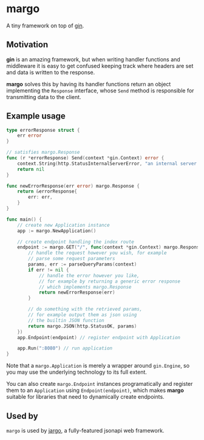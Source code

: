 # margo
A tiny framework on top of [gin](https://github.com/gin-gonic/gin).

## Motivation
**gin** is an amazing framework, but when writing handler functions and middleware it is easy to get confused
keeping track where headers are set and data is written to the response.

**margo** solves this by having its handler functions return an object implementing the `Response` interface, 
whose `Send` method is responsible for transmitting data to the client.

## Example usage
```go
type errorResponse struct {
    err error
}

// satisfies margo.Response
func (r *errorResponse) Send(context *gin.Context) error {
    context.String(http.StatusInternalServerError, "an internal server error occurred: %s", r.err.Error())
    return nil
}

func newErrorResponse(err error) margo.Response {
    return &errorResponse{
        err: err,
    }
}

func main() {
    // create new Application instance
    app := margo.NewApplication()

    // create endpoint handling the index route
    endpoint := margo.GET("/", func(context *gin.Context) margo.Response {
        // handle the request however you wish, for example
        // parse some request parameters
        params, err := parseQueryParams(context)
        if err != nil {
            // handle the error however you like,
            // for example by returning a generic error response
            // which implements margo.Response
            return newErrorResponse(err)
        }

        // do something with the retrieved params,
        // for example output them as json using
        // the builtin JSON function
        return margo.JSON(http.StatusOK, params)
    })
    app.Endpoint(endpoint) // register endpoint with Application

    app.Run(":8080") // run application
}
```

Note that a `margo.Application` is merely a wrapper around `gin.Engine`, so you may use the underlying technology to its full extent.

You can also create `margo.Endpoint` instances programatically and register them to an `Application` using `Endpoint(endpoint)`,
which makes **margo** suitable for libraries that need to dynamically create endpoints.

## Used by
`margo` is used by [jargo](https://github.com/CrushedPixel/jargo), a fully-featured jsonapi web framework.